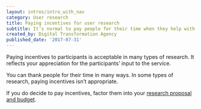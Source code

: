 ```yaml
---
layout: intros/intro_with_nav
category: User research
title: Paying incentives for user research
subtitle: It’s normal to pay people for their time when they help with research, but sometimes it isn’t appropriate.
created_by: Digital Transformation Agency
published_date: '2017-07-31'
---
```


Paying incentives to participants is acceptable in many types of research. It reflects your appreciation for the participants’ input to the service.

You can thank people for their time in many ways. In some types of research, paying incentives isn’t appropriate.

If you do decide to pay incentives, factor them into your [research proposal and budget](../planning-user-research/).
